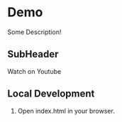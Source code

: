 # Demo

Some Description!


## SubHeader

Watch  on  Youtube

## Local Development

1. Open index.html in your browser.
